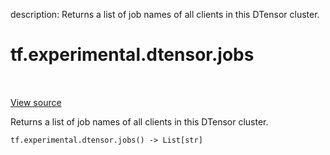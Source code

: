 description: Returns a list of job names of all clients in this DTensor cluster.

<div itemscope itemtype="http://developers.google.com/ReferenceObject">
<meta itemprop="name" content="tf.experimental.dtensor.jobs" />
<meta itemprop="path" content="Stable" />
</div>

# tf.experimental.dtensor.jobs

<!-- Insert buttons and diff -->

<table class="tfo-notebook-buttons tfo-api nocontent" align="left">

</table>

<a target="_blank" class="external" href="/code/stable/tensorflow/dtensor/python/config.py">View source</a>



Returns a list of job names of all clients in this DTensor cluster.


<pre class="devsite-click-to-copy prettyprint lang-py tfo-signature-link">
<code>tf.experimental.dtensor.jobs() -> List[str]
</code></pre>



<!-- Placeholder for "Used in" -->
